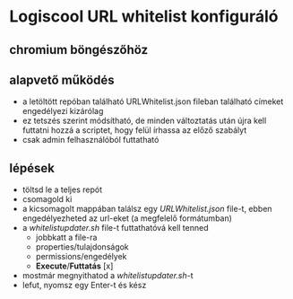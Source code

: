 # Logiscool URL whitelist konfiguráló
## chromium böngészőhöz

## alapvető működés
- a letöltött repóban található URLWhitelist.json fileban található címeket engedélyezi kizárólag
- ez tetszés szerint módsítható, de minden változtatás után újra kell futtatni hozzá a scriptet, hogy felül írhassa az előző szabályt
- csak admin felhasználóból futtatható

## lépések
- töltsd le a teljes repót
- csomagold ki
- a kicsomagolt mappában találsz egy *URLWhitelist.json* file-t, ebben engedélyezheted az url-eket (a megfelelő formátumban)
- a *whitelistupdater.sh* file-t futtathatóvá kell tenned
    - jobbkatt a file-ra
    - properties/tulajdonságok
    - permissions/engedélyek
    - **Execute**/**Futtatás**  [x]
- mostmár megnyithatod a *whitelistupdater.sh*-t
- lefut, nyomsz egy Enter-t és kész


